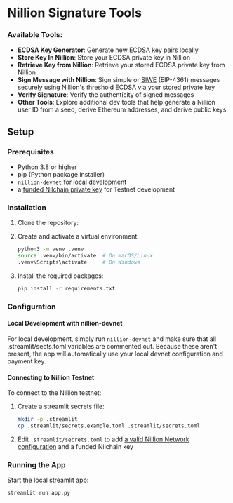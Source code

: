 # Nillion Signature Tools

### Available Tools:

- **ECDSA Key Generator**: Generate new ECDSA key pairs locally
- **Store Key In Nillion**: Store your ECDSA private key in Nillion
- **Retrieve Key from Nillion**: Retrieve your stored ECDSA private key from Nillion
- **Sign Message with Nillion**: Sign simple or [SIWE](https://login.xyz/) (EIP-4361) messages securely using Nillion's threshold ECDSA via your stored private key
- **Verify Signature**: Verify the authenticity of signed messages
- **Other Tools**: Explore additional dev tools that help generate a Nillion user ID from a seed, derive Ethereum addresses, and derive public keys

## Setup

### Prerequisites

- Python 3.8 or higher
- pip (Python package installer)
- `nillion-devnet` for local development
- a [funded Nilchain private key](https://docs.nillion.com/guide-testnet-faucet) for Testnet development

### Installation

1. Clone the repository:
2. Create and activate a virtual environment:
   ```bash
   python3 -m venv .venv
   source .venv/bin/activate  # On macOS/Linux
   .venv\Scripts\activate     # On Windows
   ```
3. Install the required packages:

   ```bash
   pip install -r requirements.txt
   ```

### Configuration

#### Local Development with nillion-devnet

For local development, simply run `nillion-devnet` and make sure that all .streamlit/sects.toml variables are commented out. Because these aren't present, the app will automatically use your local devnet configuration and payment key.

#### Connecting to Nillion Testnet

To connect to the Nillion testnet:

1. Create a streamlit secrets file:

   ```bash
   mkdir -p .streamlit
   cp .streamlit/secrets.example.toml .streamlit/secrets.toml
   ```

2. Edit `.streamlit/secrets.toml` to add [a valid Nillion Network configuration](https://docs.nillion.com/network-configuration) and a funded Nilchain key

### Running the App

Start the local streamlit app:

```bash
streamlit run app.py
```
